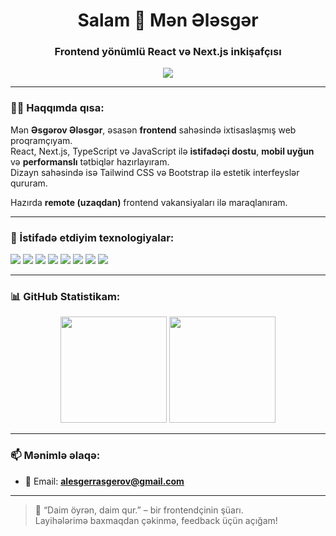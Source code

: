 <h1 align="center">Salam 👋 Mən Ələsgər</h1>
<h3 align="center">Frontend yönümlü React və Next.js inkişafçısı</h3>

<p align="center">
  <img src="https://readme-typing-svg.demolab.com/?lines=React+%2F+Next.js+%2F+TypeScript+%2F+TailwindCSS&center=true&width=440&height=45&color=38BDF8&vCenter=true&pause=1000&size=22" />
</p>

---

### 🧑‍💻 Haqqımda qısa:
Mən **Əsgərov Ələsgər**, əsasən **frontend** sahəsində ixtisaslaşmış web proqramçıyam.  
React, Next.js, TypeScript və JavaScript ilə **istifadəçi dostu**, **mobil uyğun** və **performanslı** tətbiqlər hazırlayıram.  
Dizayn sahəsində isə Tailwind CSS və Bootstrap ilə estetik interfeyslər qururam.  

Hazırda **remote (uzaqdan)** frontend vakansiyaları ilə maraqlanıram.

---

### 🚀 İstifadə etdiyim texnologiyalar:

<p>
  <img src="https://img.shields.io/badge/React-20232A?style=for-the-badge&logo=react&logoColor=61DAFB" />
  <img src="https://img.shields.io/badge/Next.js-black?style=for-the-badge&logo=next.js&logoColor=white" />
  <img src="https://img.shields.io/badge/TypeScript-007ACC?style=for-the-badge&logo=typescript&logoColor=white" />
  <img src="https://img.shields.io/badge/TailwindCSS-06B6D4?style=for-the-badge&logo=tailwindcss&logoColor=white" />
  <img src="https://img.shields.io/badge/Bootstrap-7952B3?style=for-the-badge&logo=bootstrap&logoColor=white" />
  <img src="https://img.shields.io/badge/Firebase-ffca28?style=for-the-badge&logo=firebase&logoColor=black" />
  <img src="https://img.shields.io/badge/Redux-593D88?style=for-the-badge&logo=redux&logoColor=white" />
  <img src="https://img.shields.io/badge/GitHub-181717?style=for-the-badge&logo=github&logoColor=white" />
</p>

---

### 📊 GitHub Statistikam:

<p align="center">
  <img src="https://github-readme-stats.vercel.app/api?username=alesgerasgerov&show_icons=true&theme=radical" height="170" />
  <img src="https://github-readme-stats.vercel.app/api/top-langs/?username=alesgerasgerov&layout=compact&theme=radical" height="170" />
</p>

---

### 📫 Mənimlə əlaqə:
- 📧 Email: **alesgerrasgerov@gmail.com**

---

> 🧠 “Daim öyrən, daim qur.” – bir frontendçinin şüarı.  
> Layihələrimə baxmaqdan çəkinmə, feedback üçün açığam!

